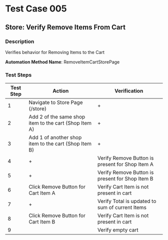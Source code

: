 ﻿# Test Case 005
## Store: Verify Remove Items From Cart
### Description 
Verifies behavior for Removing Items to the Cart

**Automation Method Name**: RemoveItemCartStorePage

### Test Steps 


|  Test Step | Action | Verification  |
|---|---|---|
| 1  | Navigate to Store Page (/store)  | + |
| 2  |  Add 2 of the same shop item to the cart (Shop Item A)| + |
| 3  |  Add 1 of another shop item to the cart (Shop Item B)| + |
| 4  |  + |  Verify Remove Button is present for Shop Item A  | 
| 5  |  + |  Verify Remove Button is present for Shop Item B  |
| 6  |  Click Remove Button for Cart Item A |  Verify Cart Item is not present in cart | 
| 7  |  + |  Verify Total is updated to sum of current Items |
| 8  |  Click Remove Button for Cart Item B |  Verify Cart Item is not present in cart | 
| 9  |   |  Verify empty cart | 